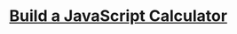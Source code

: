 # [Build a JavaScript Calculator](https://www.freecodecamp.org/learn/front-end-libraries/front-end-libraries-projects/build-a-javascript-calculator)
